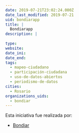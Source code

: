 ```yaml
---
date: 2019-07-21T23:02:24.000Z
date_last_modified: 2019-07-21
uid: bondiarapp
title: |
  Bondiarapp
description: |
  
type: 
website: 
date_ini: 
date_end: 
tags:
  - mapeo-ciudadano
  - participación-ciudadana
  - uso-de-datos-abiertos
  - periodismo-de-datos
cities: 
  - Rosario
organizations_uids:
  - bondiar
---
```


Esta iniciativa fue realizada por:

- [Bondiar](/organizaciones/bondiar)
